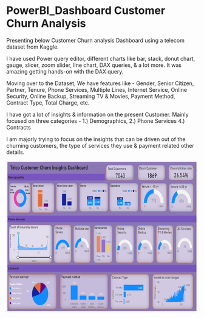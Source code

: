 # PowerBI_Dashboard Customer Churn Analysis

Presenting below Customer Churn analysis Dashboard using a telecom dataset from Kaggle.

I have used Power query editor, different charts like bar, stack, donut chart, gauge, slicer, zoom slider, line chart, DAX queries, & a lot more.
It was amazing getting hands-on with the DAX query.

Moving over to the Dataset,
We have features like - Gender, Senior Citizen, Partner, Tenure, Phone Services, Multiple Lines, Internet Service, Online Security, Online Backup, Streaming TV & Movies, Payment Method, Contract Type, Total Charge, etc.

I have got a lot of insights & information on the present Customer.
Mainly focused on three categories - 1.) Demographics, 2.) Phone Services 4.) Contracts


I am majorly trying to focus on the insights that can be driven out of the churning customers, the type of services they use & payment related other details.


<img align="center" src="Churn_Insights_Dashboard.PNG" height=400>
